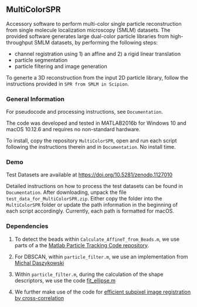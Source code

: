 ## MultiColorSPR

Accessory software to perform multi-color single particle reconstruction from single molecule localization microscopy (SMLM) datasets. The provided software generates large dual-color particle libraries from high-throughput SMLM datasets, by performing the following steps: 

- channel registration using 1) an affine and  2) a rigid linear translation
- particle segmentation 
- particle filtering and image generation

To generte a 3D reconstruction from the input 2D particle library, follow the instructions provided in `SPR from SMLM in Scipion`.

### General Information

For pseudocode and processing instructions, see `Documentation`.

The code was developed and tested in MATLAB2016b for Windows 10 and macOS 10.12.6 and requires no non-standard hardware.

To install, copy the repository `MultiColorSPR`, open and run each script following the instructions therein and in `Documentation`. No install time.

### Demo

Test Datasets are available at https://doi.org/10.5281/zenodo.1127010

Detailed instructions on how to process the test datasets can be found in `Documentation`. After downloading, unpack the file `test_data_for_MultiColorSPR.zip`. Either copy the folder into the `MultiColorSPR` folder or update the path information in the beginning of each script accordingly. Currently, each path is formatted for macOS.

### Dependencies 

1)	To detect the beads within `Calculate_AffineT_from_Beads.m`, we use parts of a the [Matlab Particle Tracking Code repository](http://site.physics.georgetown.edu/matlab/).

2)	For DBSCAN, within `particle_filter.m`, we use an implementation from [Michal Daszykowski](http://www.chemometria.us.edu.pl/download/DBSCAN.M)

3)	Within `particle_filter.m`, during the calculation of the shape descriptors, we use the code [fit_ellipse.m](https://ch.mathworks.com/matlabcentral/fileexchange/3215-fit-ellipse)

4)	We further make use of the code for [efficient subpixel image registration by cross-correlation](https://ch.mathworks.com/matlabcentral/fileexchange/18401-efficient-subpixel-image-registration-by-cross-correlation)



